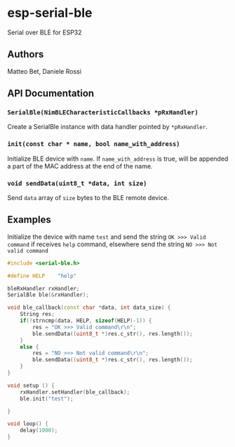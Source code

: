 # esp-serial-ble
Serial over BLE for ESP32

## Authors

Matteo Bet, Daniele Rossi

## API Documentation

### `SerialBle(NimBLECharacteristicCallbacks *pRxHandler)`
Create a SerialBle instance with data handler pointed by `*pRxHandler`.

### `init(const char * name, bool name_with_address)`
Initialize BLE device with `name`. If `name_with_address` is true, will be appended a part of the MAC address at the end of the name.

### `void sendData(uint8_t *data, int size)`
Send `data` array of `size` bytes to the BLE remote device.


## Examples

Initialize the device with name `test` and send the string `OK >>> Valid command` if receives `help` command, elsewhere send the string `NO >>> Not valid command`

```c++
#include <serial-ble.h>

#define HELP    "help"

bleRxHandler rxHandler;
SerialBle ble(&rxHandler);

void ble_callback(const char *data, int data_size) {
    String res;
	if(!strncmp(data, HELP, sizeof(HELP)-1)) {
        res = "OK >>> Valid command\r\n";
		ble.sendData((uint8_t *)res.c_str(), res.length());
    }
    else {
        res = "NO >>> Not valid command\r\n";
		ble.sendData((uint8_t *)res.c_str(), res.length());
    }
}

void setup () {
    rxHandler.setHandler(ble_callback);
    ble.init("test");

}

void loop() {
    delay(1000);
}
```